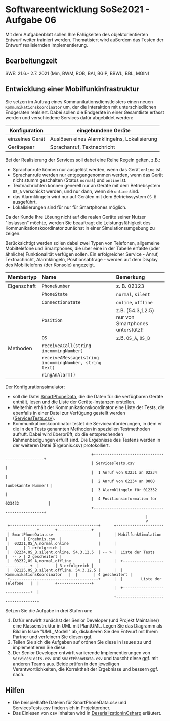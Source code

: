 # Softwareentwicklung SoSe2021 - Aufgabe 06

Mit dem Aufgabenblatt sollen Ihre Fähigkeiten des objektorientierten Entwurf weiter trainiert werden. Thematisiert wird außerdem das Testen der Entwurf realisiernden  Implementierung.

## Bearbeitungzeit

SWE: 21.6.- 2.7. 2021 (Mm, BWM, ROB, BAI, BGIP, BBWL, BBL, MGIN)


## Entwicklung einer Mobilfunkinfrastruktur

Sie setzen im Auftrag eines Kommunikationsdienstleisters einen neuen `Kommunikationskoordinator` um, der die Interaktion mit unterschiedlichen Endgeräten realsiert. Dabei sollen die Endgeräte in einer Gesamtliste erfasst werden und verschiedene Services dafür abgebildet werden:

| Konfiguration   | eingebundene Geräte                          |
|-----------------|----------------------------------------------|
| einzelnes Gerät | Auslösen eines Alarmklingelns, Lokalisierung |
| Gerätepaar      | Sprachanruf, Textnachricht                   |

Bei der Realisierung der Services soll dabei eine Reihe Regeln gelten, z.B.:

+ Sprachanrufe können nur ausgelöst werden, wenn das Gerät `online` ist.
+ Sprachanrufe werden nur entgegengenommen werden, wenn das Gerät nicht stumm geschalten (Status `normal`) und `online` ist.
+ Textnachrichten können generell nur an Geräte mit dem Betriebsystem `OS_A` verschickt werden, und nur dann, wenn sie `online` sind.
+ das Alarmklingeln wird nur auf Geräten mit dem Betriebssystem `OS_B` ausgeführt.
+ Lokalisierungen sind für nur für Smartphones möglich.

Da der Kunde Ihre Lösung nicht auf die realen Geräte seiner Nutzer "loslassen" möchte, werden Sie beauftragt die Leistungsfähigkeit des Kommunikationskoordinator zunächst in einer Simulationsumgebung zu zeigen.

Berücksichtigt werden sollen dabei zwei Typen von Telefonen, allgemeine Mobiltelefone und Smartphones, die über eine in der Tabelle erfaßte (oder ähnliche) Funktionalität verfügen sollen.
Ein erfolgreicher Service - Anruf, Textnachricht, Alarmklingeln, Positionsabfrage - werden auf dem Display des Mobiltelefons (der Konsole) angezeigt.

| Membertyp   | Name                                                   | Bemerkung                                 |
|:----------- |:------------------------------------------------------ |:---------------------------------------- |
| Eigenschaft | `PhoneNumber`                                          | z. B. 02123                               |
|             | `PhoneState`                                           | `normal`, `silent`                        |
|             | `ConnectionState`                                      | `online`, `offline`                       |
|             | `Position`                                             | z.B. (54.3,12.5) nur von Smartphones unterstützt! |
|             | `OS     `                                              | z.B. `OS_A`, `OS_B`                            |
| Methoden    | `receiveACall(string incommingNumber)`                 |                                           |
|             | `receiveAMessage(string incommingNumber, string text)` |                                           |
|             | `ringAnAlarm()`                                        |                                           |

Der Konfigurationssimulator:

+ soll die Datei [SmartPhoneData](https://github.com/ComputerScienceLecturesTUBAF/SoftwareentwicklungSoSe2021_Aufgabe_07/blob/main/SmartPhoneData.csv), die die Daten für die verfügbaren Geräte enthält, lesen und die Liste der Geräte-Instanzen erstellen.   
+ Weiterhin erhält der Kommunikationskoordinator eine Liste der Tests, die ebenfalls in einer Datei zur Verfügung gestellt werden ([ServicesTests.csv](https://github.com/ComputerScienceLecturesTUBAF/SoftwareentwicklungSoSe2021_Aufgabe_07/blob/main/ServicesTests.csv)).
+ Kommunikationskoordinator testet die Serviceanforderungen, in dem er die in den Tests genannten Methoden in speziellen Testmethoden aufruft. Dabei wird überprüft, ob die entsprechenden Rahmenbedigungen erfüllt sind. Die Ergebnisse des Testens werden in der weiteren Datei (Ergebnis.csv) protokolliert.

```
                                      +------------------------------------------------+
                                      | ServicesTests.csv                              |
                                      |  1 Anruf von 03231 an 02234                    |
                                      |  2 Anruf von 02234 an 0000 (unbekannte Nummer) |
                                      |  3 Alarmklingeln für 012332                    |
                                      |  4 Positionsinformation für 023432             |
                                      +------------------------------------------------+
                                                              |
                                                              v
 +---------------------------------------+      +-----------------------------------+       +---------------+
 | SmartPhoneData.csv                    |      | MobilfunkSimulation               |       | Ergebnis.csv  |
 |  03231,OS_A,normal,online             |      |                                   |       | 1 erfolgreich |
 |  02234,OS_B,silent,online, 54.3,12.5  | -- > |  Liste der Tests                  |  -- > | 2 gescheitert |
 |  03232,OS_A,normal,offline            |      |  +-----------------------------+  |       | 3 erfolgreich |
 |  02125,OS_B,silent,offline, 54.3,12.5 |      |  | KommunikationsKoordinator   |  |       | 4 gescheitert |
 +---------------------------------------+      |  |        Liste der Telefone   |  |       +---------------+
                                                |  +-----------------------------+  |
                                                +-----------------------------------+

```

Setzen Sie die Aufgabe in drei Stufen um:

1. Dafür entwirft zunächst der Senior Developer (und Projekt Maintainer) eine Klassenstruktur in UML mit PlantUML. Legen Sie das Diagramm als Bild im Issue "UML_Modell" ab, diskutieren Sie den Entwurf mit Ihrem Partner und verfeinern Sie diesen ggf.
2. Teilen Sie sich die Aufgaben auf ordnen Sie diese in Issues zu und implementieren Sie diese.
3. Der Senior Developer entwirft variierende Implementierungen von `ServicesTests.csv` und `SmartPhoneData.csv` und tauscht diese ggf. mit anderen Teams aus. Beide prüfen in den jeweiligen Verantwortlichkeiten, die Korrektheit der Ergebnisse und bessern ggf. nach.

## Hilfen

+ Die beispielhafte Dateien für SmartPhoneData.csv und ServicesTests.csv finden sich in Projektordner.
+ Das Einlesen von csv Inhalten wird in [DeserializationInCsharp](https://www.youtube.com/watch?v=kuOb8_U2jzE) erläutert.
